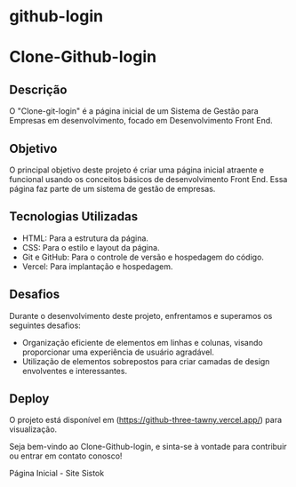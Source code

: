 # github-login


# Clone-Github-login

## Descrição

O "Clone-git-login" é a página inicial de um Sistema de Gestão para Empresas em desenvolvimento, focado em Desenvolvimento Front End.

## Objetivo

O principal objetivo deste projeto é criar uma página inicial atraente e funcional usando os conceitos básicos de desenvolvimento Front End. Essa página faz parte de um sistema de gestão de empresas.

## Tecnologias Utilizadas

- HTML: Para a estrutura da página.
- CSS: Para o estilo e layout da página.
- Git e GitHub: Para o controle de versão e hospedagem do código.
- Vercel: Para implantação e hospedagem.

## Desafios

Durante o desenvolvimento deste projeto, enfrentamos e superamos os seguintes desafios:

- Organização eficiente de elementos em linhas e colunas, visando proporcionar uma experiência de usuário agradável.
- Utilização de elementos sobrepostos para criar camadas de design envolventes e interessantes.


## Deploy

O projeto está disponível em (https://github-three-tawny.vercel.app/) para visualização.

Seja bem-vindo ao Clone-Github-login, e sinta-se à vontade para contribuir ou entrar em contato conosco!

Página Inicial - Site Sistok
